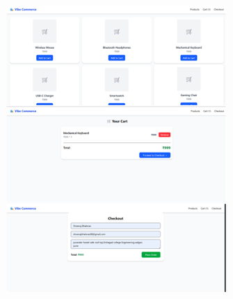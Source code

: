 
<img src = 'https://github.com/Shreebhalerao/cart_react/blob/main/sc/home.png'/>
<img  src='https://github.com/Shreebhalerao/cart_react/blob/main/sc/cart.png'/>
<img src ='https://github.com/Shreebhalerao/cart_react/blob/main/sc/checkout.png'/>


